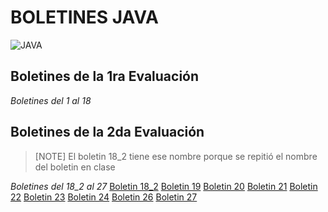 # BOLETINES JAVA
![JAVA](https://cdn.computerhoy.com/sites/navi.axelspringer.es/public/media/image/2020/02/java-1866201.jpg?tf=3840x)

## Boletines de la 1ra Evaluación
_Boletines del 1 al 18_


## Boletines de la 2da Evaluación

>[NOTE]
>El boletin 18_2 tiene ese nombre porque se repitió el nombre del boletin en clase

_Boletines del 18_2 al 27_
[Boletin 18_2](https://github.com/SusanaSantosM/Programacion/tree/main/Boletin18_2)
[Boletin 19](https://github.com/SusanaSantosM/Programacion/tree/main/Boletin19)
[Boletin 20](https://github.com/SusanaSantosM/Programacion/tree/main/Boletin20)
[Boletin 21](https://github.com/SusanaSantosM/Programacion/tree/main/Boletin21)
[Boletin 22](https://github.com/SusanaSantosM/Programacion/tree/main/Boletin22)
[Boletin 23](https://github.com/SusanaSantosM/Programacion/tree/main/Boletin23)
[Boletin 24](https://github.com/SusanaSantosM/Programacion/tree/main/Boletin24)
[Boletin 26](https://github.com/SusanaSantosM/Programacion/tree/main/Boletin26)
[Boletin 27](https://github.com/SusanaSantosM/Programacion/tree/main/Boletin27)
